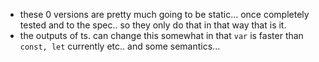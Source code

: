 - these 0 versions are pretty much going to be static... once completely tested and to the spec..  so they only do that in that way that is it.
- the outputs of ts. can change this somewhat in that `var` is faster than `const, let` currently etc.. and some semantics...
